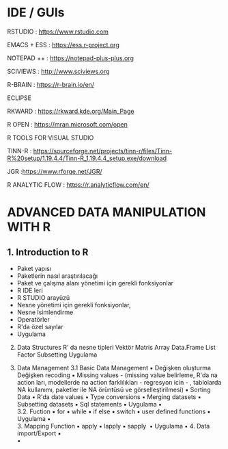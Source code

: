 

# IDE / GUIs

RSTUDIO : https://www.rstudio.com

EMACS + ESS : https://ess.r-project.org 

NOTEPAD ++ : https://notepad-plus-plus.org

SCIVIEWS : http://www.sciviews.org

R-BRAIN : https://r-brain.io/en/

ECLIPSE

RKWARD : https://rkward.kde.org/Main_Page

R OPEN : https://mran.microsoft.com/open

R TOOLS FOR VISUAL STUDIO

TINN-R : https://sourceforge.net/projects/tinn-r/files/Tinn-R%20setup/1.19.4.4/Tinn-R_1.19.4.4_setup.exe/download

JGR :https://www.rforge.net/JGR/

R ANALYTIC  FLOW : https://r.analyticflow.com/en/


# ADVANCED DATA MANIPULATION WITH R

## 1. Introduction to R
- Paket yapısı
- Paketlerin nasıl araştırılacağı
- Paket ve çalışma alanı yönetimi için gerekli fonksiyonlar
- R IDE leri
- R STUDIO arayüzü
- Nesne yönetimi için gerekli fonksiyonlar, 
- Nesne İsimlendirme
- Operatörler
- R'da özel sayılar
- Uygulama

2. Data Structures
R' da nesne tipleri
Vektör
Matris
Array
Data.Frame
List
Factor
Subsetting
Uygulama

3. Data Management
 3.1 Basic Data Management
 	▪	Değişken oluşturma
      Değişken recoding
	▪	Missing values - (missing value belirleme, R'da na action ları, modellerde na action farklılıkları - regresyon icin - , tablolarda NA kullanımı, paketler ile NA örüntüsü ve görselleştirilmesi)
	▪	Sorting Data
	▪	R'da date values
	▪	Type conversions
	▪	Merging datasets
	▪	Subsetting datasets
	▪	Sql statements
	▪	Uygulama
	▪	
3.2. Fuction
	▪	for
	▪	while
	▪	if else
	▪	switch
	▪	user defined functions
	▪	Uygulama
	▪	
	3.	Mapping Function
	▪	apply
	▪	lapply
	▪	sapply 
	▪	Uygulama
	▪	4. Data import/Export
	▪	
	▪	 
